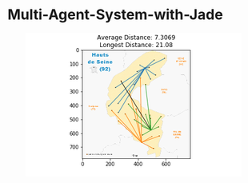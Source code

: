 # Multi-Agent-System-with-Jade
<p align="center">
  <img src="https://github.com/ily-R/Facility-Location-MOGPL/blob/master/README_data/approach1_3_7_13_.png?raw=true" alt="capture reconstruction"/>
</p>
